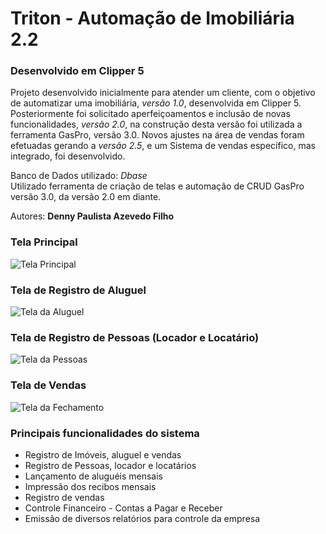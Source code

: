 # Triton - Automação de Imobiliária 2.2

### Desenvolvido em Clipper 5

Projeto desenvolvido inicialmente para atender um cliente, com o objetivo de automatizar
uma imobiliária, _versão 1.0_, desenvolvida em Clipper 5.  
Posteriormente foi solicitado aperfeiçoamentos e inclusão de novas funcionalidades,
_versão 2.0_, na construção desta versão foi utilizada a ferramenta GasPro, versão 3.0.
Novos ajustes na área de vendas foram efetuadas gerando a _versão 2.5_, e um Sistema de
vendas específico, mas integrado, foi desenvolvido.

Banco de Dados utilizado: _Dbase_  
Utilizado ferramenta de criação de telas e automação de CRUD GasPro versão 3.0,
da versão 2.0 em diante.

Autores: **Denny Paulista Azevedo Filho**

### Tela Principal

![Tela Principal](https://mdcursos.dev.br/img/sisdesk/TelaPriTriton.png)

### Tela de Registro de Aluguel

![Tela da Aluguel](https://mdcursos.dev.br/img/sisdesk/TelaEfetuarAluguel.png)

### Tela de Registro de Pessoas (Locador e Locatário)

![Tela da Pessoas](https://mdcursos.dev.br/img/sisdesk/TelaPessoasTriton.png)

### Tela de Vendas

![Tela da Fechamento](https://mdcursos.dev.br/img/sisdesk/TelaVendasTriton.png)

### Principais funcionalidades do sistema

- Registro de Imóveis, aluguel e vendas
- Registro de Pessoas, locador e locatários
- Lançamento de aluguéis mensais
- Impressão dos recibos mensais
- Registro de vendas
- Controle Financeiro - Contas a Pagar e Receber
- Emissão de diversos relatórios para controle da empresa
